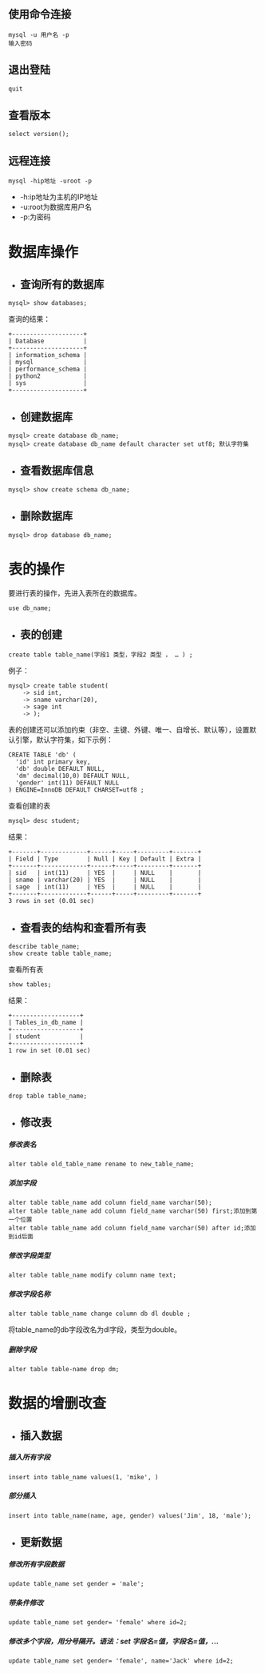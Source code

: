 ## 使用命令连接

```
mysql -u 用户名 -p
输入密码
```

## 退出登陆

```
quit
```

## 查看版本

```
select version();
```

## 远程连接

```
mysql -hip地址 -uroot -p
```

* -h:ip地址为主机的IP地址
* -u:root为数据库用户名
* -p:为密码

# 数据库操作

* ## 查询所有的数据库

```
mysql> show databases;
```

查询的结果：

```
+--------------------+
| Database           |
+--------------------+
| information_schema |
| mysql              |
| performance_schema |
| python2            |
| sys                |
+--------------------+
```

* ## 创建数据库

```
mysql> create database db_name;
mysql> create database db_name default character set utf8; 默认字符集
```

* ## 查看数据库信息

```
mysql> show create schema db_name;
```

* ## 删除数据库

```
mysql> drop database db_name;
```

# 表的操作

要进行表的操作，先进入表所在的数据库。

```
use db_name;
```

* ## 表的创建

```
create table table_name(字段1 类型，字段2 类型 ， … ) ;
```

例子：

```
mysql> create table student(
    -> sid int,
    -> sname varchar(20),
    -> sage int
    -> );
```

表的创建还可以添加约束（非空、主键、外键、唯一、自增长、默认等），设置默认引擎，默认字符集，如下示例：

```
CREATE TABLE 'db' (
  'id' int primary key,
  'db' double DEFAULT NULL,
  'dm' decimal(10,0) DEFAULT NULL,
  'gender' int(11) DEFAULT NULL
) ENGINE=InnoDB DEFAULT CHARSET=utf8 ;
```

查看创建的表

```
mysql> desc student;
```

结果：

```
+-------+-------------+------+-----+---------+-------+
| Field | Type        | Null | Key | Default | Extra |
+-------+-------------+------+-----+---------+-------+
| sid   | int(11)     | YES  |     | NULL    |       |
| sname | varchar(20) | YES  |     | NULL    |       |
| sage  | int(11)     | YES  |     | NULL    |       |
+-------+-------------+------+-----+---------+-------+
3 rows in set (0.01 sec)
```

* ## 查看表的结构和查看所有表

```
describe table_name;
show create table table_name;
```

查看所有表

```
show tables;
```

结果：

```
+-------------------+
| Tables_in_db_name |
+-------------------+
| student           |
+-------------------+
1 row in set (0.01 sec)
```

* ## 删除表

```
drop table table_name;
```

* ## 修改表

##### 修改表名

```
alter table old_table_name rename to new_table_name;
```

##### 添加字段

```
alter table table_name add column field_name varchar(50);
alter table table_name add column field_name varchar(50) first;添加到第一个位置
alter table table_name add column field_name varchar(50) after id;添加到id后面
```

##### 修改字段类型

```
alter table table_name modify column name text;
```

##### 修改字段名称

```
alter table table_name change column db dl double ;
```

将table\_name的db字段改名为dl字段，类型为double。

##### 删除字段

```
alter table table-name drop dm;
```

# 数据的增删改查

* ## 插入数据

##### 插入所有字段

```
insert into table_name values(1, 'mike', )
```

##### 部分插入

```
insert into table_name(name, age, gender) values('Jim', 18, 'male');
```

* ## 更新数据

##### 修改所有字段数据

```
update table_name set gender = 'male';
```

##### 带条件修改

```
update table_name set gender= 'female' where id=2;
```

##### 修改多个字段，用分号隔开。语法：set 字段名=值，字段名=值，...

```
update table_name set gender= 'female', name='Jack' where id=2;
```



